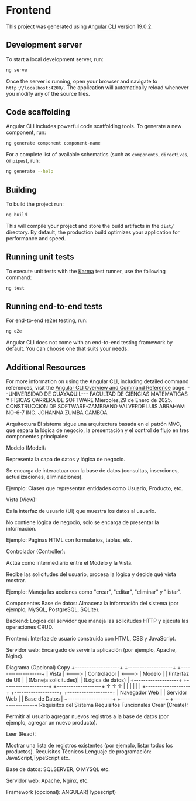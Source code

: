 # Frontend

This project was generated using [Angular CLI](https://github.com/angular/angular-cli) version 19.0.2.

## Development server

To start a local development server, run:

```bash
ng serve
```

Once the server is running, open your browser and navigate to `http://localhost:4200/`. The application will automatically reload whenever you modify any of the source files.

## Code scaffolding

Angular CLI includes powerful code scaffolding tools. To generate a new component, run:

```bash
ng generate component component-name
```

For a complete list of available schematics (such as `components`, `directives`, or `pipes`), run:

```bash
ng generate --help
```

## Building

To build the project run:

```bash
ng build
```

This will compile your project and store the build artifacts in the `dist/` directory. By default, the production build optimizes your application for performance and speed.

## Running unit tests

To execute unit tests with the [Karma](https://karma-runner.github.io) test runner, use the following command:

```bash
ng test
```

## Running end-to-end tests

For end-to-end (e2e) testing, run:

```bash
ng e2e
```

Angular CLI does not come with an end-to-end testing framework by default. You can choose one that suits your needs.

## Additional Resources

For more information on using the Angular CLI, including detailed command references, visit the [Angular CLI Overview and Command Reference](https://angular.dev/tools/cli) page.
--UNIVERSIDAD DE GUAYAQUIL---
FACULTAD DE CIENCIAS MATEMATICAS Y FÍSICAS
CARRERA DE SOFTWARE
Miercoles,29 de Enero de 2025.
CONSTRUCCION DE SOFTWARE-ZAMBRANO VALVERDE LUIS ABRAHAM
NO-6-7
ING. JOHANNA ZUMBA GAMBOA

Arquitectura
El sistema sigue una arquitectura basada en el patrón MVC, que separa la lógica de negocio, la presentación y el control de flujo en tres componentes principales:

Modelo (Model):

Representa la capa de datos y lógica de negocio.

Se encarga de interactuar con la base de datos (consultas, inserciones, actualizaciones, eliminaciones).

Ejemplo: Clases que representan entidades como Usuario, Producto, etc.

Vista (View):

Es la interfaz de usuario (UI) que muestra los datos al usuario.

No contiene lógica de negocio, solo se encarga de presentar la información.

Ejemplo: Páginas HTML con formularios, tablas, etc.

Controlador (Controller):

Actúa como intermediario entre el Modelo y la Vista.

Recibe las solicitudes del usuario, procesa la lógica y decide qué vista mostrar.

Ejemplo: Maneja las acciones como "crear", "editar", "eliminar" y "listar".

Componentes
Base de datos: Almacena la información del sistema (por ejemplo, MySQL, PostgreSQL, SQLite).

Backend: Lógica del servidor que maneja las solicitudes HTTP y ejecuta las operaciones CRUD.

Frontend: Interfaz de usuario construida con HTML, CSS y JavaScript.

Servidor web: Encargado de servir la aplicación (por ejemplo, Apache, Nginx).

Diagrama (Opcional)
Copy
+-------------------+       +-------------------+       +-------------------+
|      Vista        | <---> |   Controlador     | <---> |      Modelo       |
| (Interfaz de UI)  |       | (Maneja solicitudes)|       | (Lógica de datos) |
+-------------------+       +-------------------+       +-------------------+
        ↑                           ↑                           ↑
        |                           |                           |
        |                           |                           |
+-------------------+       +-------------------+       +-------------------+
|   Navegador Web   |       |   Servidor Web    |       |   Base de Datos   |
+-------------------+       +-------------------+       +-------------------+
Requisitos del Sistema
Requisitos Funcionales
Crear (Create):

Permitir al usuario agregar nuevos registros a la base de datos (por ejemplo, agregar un nuevo producto).

Leer (Read):

Mostrar una lista de registros existentes (por ejemplo, listar todos los productos).
Requisitos Técnicos
Lenguaje de programación: JavaScript,TypeScript etc.

Base de datos: SQLSERVER, O MYSQL etc.

Servidor web: Apache, Nginx, etc.

Framework (opcional): ANGULAR(Typescript)